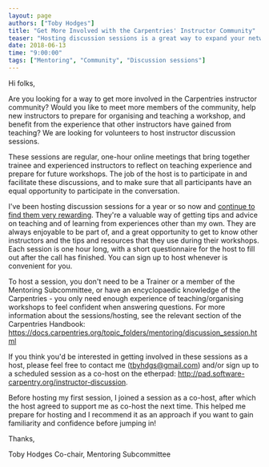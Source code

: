```yaml
---
layout: page
authors: ["Toby Hodges"]
title: "Get More Involved with the Carpentries' Instructor Community"
teaser: "Hosting discussion sessions is a great way to expand your network"
date: 2018-06-13
time: "9:00:00"
tags: ["Mentoring", "Community", "Discussion sessions"]
---
```


Hi folks,

Are you looking for a way to get more involved in the Carpentries instructor community? Would you like to meet more members 
of the community, help new instructors to prepare for organising and teaching a workshop, and benefit from the experience 
that other instructors have gained from teaching? We are looking for volunteers to host instructor discussion sessions. 

These sessions are regular, one-hour online meetings that bring together trainee and experienced instructors to reflect on 
teaching experience and prepare for future workshops. The job of the host is to participate in and facilitate these discussions, 
and to make sure that all participants have an equal opportunity to participate in the conversation.

I've been hosting discussion sessions for a year or so now and [continue to find them very rewarding](https://carpentries.org/blog/2018/06/value-of-community/). They're a valuable way 
of getting tips and advice on teaching and of learning from experiences other than my own. They are always enjoyable to 
be part of, and a great opportunity to get to know other instructors and the tips and resources that they use during 
their workshops. Each session is one hour long, with a short questionnaire for the host to fill out after the call has 
finished. You can sign up to host whenever is convenient for you. 

To host a session, you don't need to be a Trainer or a member of the Mentoring Subcommittee, or have an encyclopaedic 
knowledge of the Carpentries - you only need enough experience of teaching/organising workshops to feel confident when 
answering questions. For more information about the sessions/hosting, see the relevant section of the 
Carpentries Handbook: https://docs.carpentries.org/topic_folders/mentoring/discussion_session.html

If you think you'd be interested in getting involved in these sessions as a host, please feel free to contact me 
(tbyhdgs@gmail.com) and/or sign up to a scheduled session as a co-host on the 
etherpad: http://pad.software-carpentry.org/instructor-discussion. 

Before hosting my first session, I joined a session as a co-host, after which the host agreed to support 
me as co-host the next time. This helped me prepare for hosting and I recommend it as an approach if you 
want to gain familiarity and confidence before jumping in!

Thanks,

Toby Hodges
Co-chair, Mentoring Subcommittee
